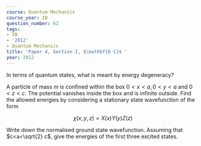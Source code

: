 ```yaml
---
course: Quantum Mechanics
course_year: IB
question_number: 62
tags:
- IB
- '2012'
- Quantum Mechanics
title: 'Paper 4, Section I, $\mathbf{6 C}$ '
year: 2012
---
```




In terms of quantum states, what is meant by energy degeneracy?

A particle of mass $m$ is confined within the box $0<x<a, 0<y<a$ and $0<z<c$. The potential vanishes inside the box and is infinite outside. Find the allowed energies by considering a stationary state wavefunction of the form

$$\chi(x, y, z)=X(x) Y(y) Z(z)$$

Write down the normalised ground state wavefunction. Assuming that $c<a<\sqrt{2} c$, give the energies of the first three excited states.
